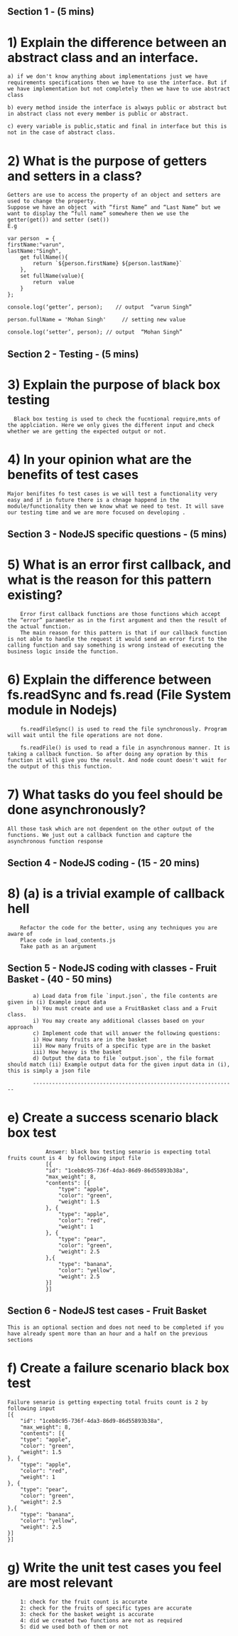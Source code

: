 ## Section 1 - (5 mins)
# 1) Explain the difference between an abstract class and an interface.
 
    a) if we don't know anything about implementations just we have requirements specifications then we have to use the interface. But if we have implementation but not completely then we have to use abstract class
	
    b) every method inside the interface is always public or abstract but in abstract class not every member is public or abstract.
	
    c) every variable is public,static and final in interface but this is not in the case of abstract class.

# 2) What is the purpose of getters and setters in a class?

	Getters are use to access the property of an object and setters are used to change the property. 
	Suppose we have an object  with “first Name” and “Last Name” but we want to display the “full name” somewhere then we use the getter(get()) and setter (set())  
    E.g 

    var person  = {
    firstName:"varun",
    lastName:"Singh",
        get fullName(){
            return `${person.firstName} ${person.lastName}`
        },
        set fullName(value){
            return  value  
        }
    };

    console.log(‘getter’, person);    // output  “varun Singh”

    person.fullName = 'Mohan Singh'     // setting new value

    console.log(‘setter’, person); // output  “Mohan Singh”


	
## Section 2 - Testing - (5 mins)

# 3) Explain the purpose of black box testing
	 
      Black box testing is used to check the fucntional require,mnts of the applciation. Here we only gives the different input and check whether we are getting the expected output or not. 

# 4) In your opinion what are the benefits of test cases
	
	Major benifites fo test cases is we will test a functionality very easy and if in future there is a chnage happend in the module/functionality then we know what we need to test. It will save our testing time and we are more focused on developing . 

## Section 3 - NodeJS specific questions - (5 mins)
   # 5) What is an error first callback, and what is the reason for this pattern existing?
	
        Error first callback functions are those functions which accept the “error” parameter as in the first argument and then the result of the actual function. 
        The main reason for this pattern is that if our callback function is not able to handle the request it would send an error first to the calling function and say something is wrong instead of executing the business logic inside the function. 


   # 6) Explain the difference between fs.readSync and fs.read (File System module in Nodejs)
        
        fs.readFileSync() is used to read the file synchronously. Program will wait until the file operations are not done. 

        fs.readFile() is used to read a file in asynchronous manner. It is taking a callback function. So after doing any opration by this function it will give you the result. And node count doesn't wait for the output of this this function.  
   # 7) What tasks do you feel should be done asynchronously?

	All those task which are not dependent on the other output of the functions. We just out a callback function and capture the asynchronous function response

## Section 4 - NodeJS coding - (15 - 20 mins)

   # 8) (a) is a trivial example of callback hell
        Refactor the code for the better, using any techniques you are aware of
        Place code in load_contents.js
        Take path as an argument

## Section 5 - NodeJS coding with classes - Fruit Basket - (40 - 50 mins)
            a) Load data from file `input.json`, the file contents are given in (i) Example input data
            b) You must create and use a FruitBasket class and a Fruit class.
            i) You may create any additional classes based on your approach 
            c) Implement code that will answer the following questions:
            i) How many fruits are in the basket
            ii) How many fruits of a specific type are in the basket
            iii) How heavy is the basket
            d) Output the data to file `output.json`, the file format should match (ii) Example output data for the given input data in (i), this is simply a json file
            
            ----------------------------------------------------------------
   # e) Create a success scenario black box test
      
                Answer: black box testing senario is expecting total fruits count is 4  by following input file
                [{
                "id": "1ceb8c95-736f-4da3-86d9-86d55893b38a",
                "max_weight": 8,
                "contents": [{
                    "type": "apple",
                    "color": "green",
                    "weight": 1.5
                }, {
                    "type": "apple",
                    "color": "red",
                    "weight": 1
                }, {
                    "type": "pear",
                    "color": "green",
                    "weight": 2.5
                },{
                    "type": "banana",
                    "color": "yellow",
                    "weight": 2.5
                }]
                }]



      


## Section 6 - NodeJS test cases - Fruit Basket 
    This is an optional section and does not need to be completed if you have already spent more than an hour and a half on the previous sections

   # f) Create a failure scenario black box test
    Failure senario is getting expecting total fruits count is 2 by following input 
    [{
        "id": "1ceb8c95-736f-4da3-86d9-86d55893b38a",
        "max_weight": 8,
        "contents": [{
        "type": "apple",
        "color": "green",
        "weight": 1.5
    }, {
        "type": "apple",
        "color": "red",
        "weight": 1
    }, {
        "type": "pear",
        "color": "green",
        "weight": 2.5
    },{
        "type": "banana",
        "color": "yellow",
        "weight": 2.5
    }]
    }]


   # g) Write the unit test cases you feel are most relevant
    
        1: check for the fruit count is accurate
        2: check for the fruits of specific types are accurate
        3: check for the basket weight is accurate
        4: did we created two functions are not as required
        5: did we used both of them or not

